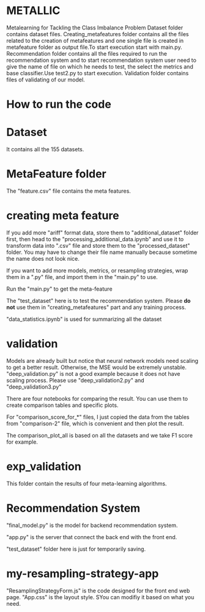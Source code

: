 # METALLIC
Metalearning for Tackling the Class Imbalance Problem
Dataset folder contains dataset files. 
Creating_metafeatures folder contains all the files related to the creation of metafeatures and one single file is created in metafeature folder as output file.To start execution start with main.py.
Recommendation folder contains all the files required to run the recommendation system and to start recommendation system user need to give the name of file on which he needs to test, the select the metrics and base classifier.Use test2.py to start execution.
Validation folder contains files of validating of our model.

# How to run the code

# Dataset
It contains all the 155 datasets.

# MetaFeature folder
The "feature.csv" file contains the meta features.

# creating meta feature
If you add more "ariff" format data, store them to "additional_dataset" folder first, then head to the "processing_additional_data.ipynb" and use it to transform data into ".csv" file and store them to the "processed_dataset" folder. You may have to change their file name manually because sometime the name does not look nice. 

If you want to add more models, metrics, or resampling strategies, wrap them in a ".py" file, and import them in the "main.py" to use.

Run the "main.py" to get the meta-feature

The "test_dataset" here is to test the recommendation system. Please **do not** use them in "creating_metafeatures" part and any training process.

"data_statistics.ipynb" is used for summarizing all the dataset

# validation
Models are already built but notice that neural network models need scaling to get a better result. Otherwise, the MSE would be extremely unstable. "deep_validation.py" is not a good example because it does not have scaling process. Please use "deep_validation2.py" and "deep_validation3.py"

There are four notebooks for comparing the result. You can use them to create comparison tables and specific plots.

For "comparison_score_for_*" files, I just copied the data from the tables from "comparison-2" file, which is convenient and then plot the result.

The comparison_plot_all is based on all the datasets and we take F1 score for example.

# exp_validation
This folder contain the results of four meta-learning algorithms.

# Recommendation System
"final_model.py" is the model for backend recommendation system.

"app.py" is the server that connect the back end with the front end.

"test_dataset" folder here is just for temporarily saving.

# my-resampling-strategy-app
"ResamplingStrategyForm.js" is the code designed for the front end web page. "App.css" is the layout style. SYou can modifiy it based on what you need.

